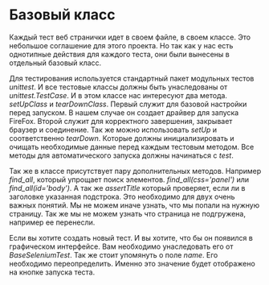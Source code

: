 Базовый класс
=============

Каждый тест веб странички идет в своем файле, в своем классе. Это небольшое соглашение для этого проекта.
Но так как у нас есть однотипные действия для каждого теста, они были вынесены в отдельный базовый класс.

Для тестирования используется стандартный пакет модульных тестов *unittest*.
И все тестовые классы должны быть унаследованы от *unittest.TestCase*.
И в этом классе нас интересуют два метода. *setUpClass* и *tearDownClass*.
Первый служит для базовой настройки перед запуском. В нашем случае он создает драйвер для запуска FireFox.
Второй служит для корректного завершения, закрывает браузер и соединение.
Так же можно использовать *setUp* и соответственно *tearDown*.
Которые должны инициализировать и очищать необходимые данные перед каждым тестовым методом.
Все методы для автоматического запуска должны начинаться с *test*.

Так же в классе присутствует пару дополнительных методов. Например *find_all*, который упрощает поиск элементов.
*find_all(css='panel')* или *find_all(id='body')*. А так же *assertTitle* который проверяет, если ли в заголовке указанная подстрока.
Это необходимо для двух очень важных понятий. Мы не можем иначе узнать, что мы попали на нужную страницу.
Так же мы не можем узнать что страница не подгружена, например ее перенесли.

Если вы хотите создать новый тест. И вы хотите, что бы он появился в графическом интерфейсе.
Вам необходимо унаследовать его от *BaseSeleniumTest*. Так же стоит упомянуть о поле *name*.
Его необходимо переопределить. Именно это значение будет отображено на кнопке запуска теста.